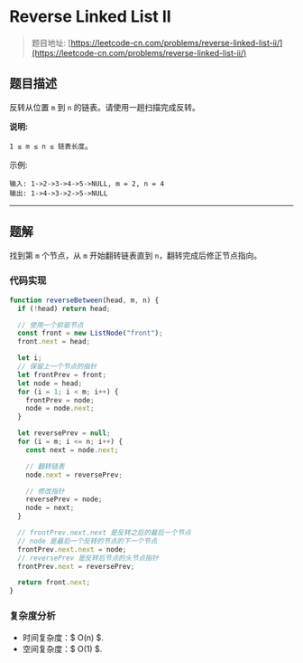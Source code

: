 # Reverse Linked List II

> 题目地址: [https://leetcode-cn.com/problems/reverse-linked-list-ii/](https://leetcode-cn.com/problems/reverse-linked-list-ii/)

## 题目描述

反转从位置 `m` 到 `n` 的链表。请使用一趟扫描完成反转。

**说明:**

`1 ≤ m ≤ n ≤ 链表长度`。

示例:

```
输入: 1->2->3->4->5->NULL, m = 2, n = 4
输出: 1->4->3->2->5->NULL
```

------

## 题解

找到第 `m` 个节点，从 `m` 开始翻转链表直到 `n`，翻转完成后修正节点指向。

### 代码实现

```js
function reverseBetween(head, m, n) {
  if (!head) return head;

  // 使用一个前驱节点
  const front = new ListNode("front");
  front.next = head;

  let i;
  // 保留上一个节点的指针
  let frontPrev = front;
  let node = head;
  for (i = 1; i < m; i++) {
    frontPrev = node;
    node = node.next;
  }

  let reversePrev = null;
  for (i = m; i <= n; i++) {
    const next = node.next;

    // 翻转链表
    node.next = reversePrev;

    // 修改指针
    reversePrev = node;
    node = next;
  }

  // frontPrev.next.next 是反转之后的最后一个节点
  // node 是最后一个反转的节点的下一个节点
  frontPrev.next.next = node;
  // reversePrev 是反转后节点的头节点指针
  frontPrev.next = reversePrev;

  return front.next;
}
```

### 复杂度分析

* 时间复杂度：$ O(n) $.
* 空间复杂度：$ O(1) $.
